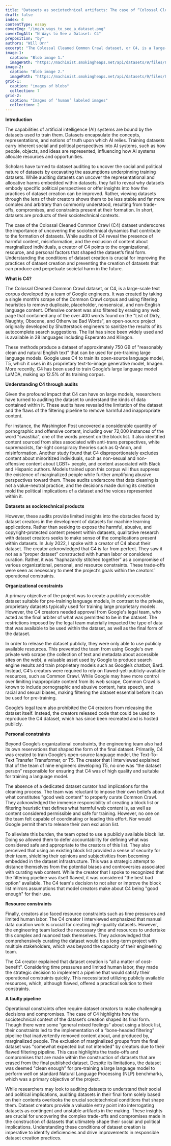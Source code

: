 ```yaml
---
title: "Datasets as sociotechnical artifacts: The case of “Colossal Cleaned Common Crawl” (C4)"
draft: false
index: 4
contentType: essay
coverImg: "/img/n_ways_to_see_a_dataset.png"
coverImgAlt: "N Ways to See a Dataset: C4"
preposition: "by"
authors: "Will Orr"
excerpt: "The Colossal Cleaned Common Crawl dataset, or C4, is a large-scale text corpus developed by a team of engineers at Google. It was created by taking a single month’s scrape of Common Crawl and applying filtering heuristics to remove duplicate, placeholder, nonsense, and non-english language content."
image-1:
  caption: "Blob image 1."
  imagePath: "https://machinist.smokingheaps.net/api/datasets/9/files/81061301"
image-2:
  caption: "Blob image 2."
  imagePath: "https://machinist.smokingheaps.net/api/datasets/9/files/81061129"
grid-1:
  caption: "images of blobs"
  collection: 7
grid-2:
  caption: "Images of ‘human’ labeled images"
  collection: 2
---
```


**Introduction**

The capabilities of artificial intelligence (AI) systems are bound by
the datasets used to train them. Datasets encapsulate the concepts,
representations, and notions of truth upon which AI relies. Training
datasets carry inherent social and political perspectives into AI
systems, such as how people, objects, and ideas are represented,
influencing how AI systems allocate resources and opportunities.

Scholars have turned to dataset auditing to uncover the social and
political nature of datasets by excavating the assumptions underpinning
training datasets. While auditing datasets can uncover the
representational and allocative harms embedded within datasets, they
fail to reveal why datasets embody specific political perspectives or
offer insights into how the practices of dataset creation can be
improved. Rather, viewing datasets through the lens of their creators
shows them to be less stable and far more complex and arbitrary than
commonly understood, resulting from trade-offs, compromises, and
constraints present at their formation. In short, datasets are products
of their sociotechnical contexts.

The case of the Colossal Cleaned Common Crawl (C4) dataset underscores
the importance of uncovering the sociotechnical dynamics that contribute
to the formation of datasets. While audits of C4 reveal the presence of
harmful content, misinformation, and the exclusion of content about
marginalized individuals, a creator of C4 points to the organizational,
resource, and personal factors that shaped the dataset’s final form.
Understanding the conditions of dataset creation is crucial for
improving the practices of dataset creation and preventing the creation
of datasets that can produce and perpetuate societal harm in the future.

**What is C4?**

The Colossal Cleaned Common Crawl dataset, or C4, is a large-scale text
corpus developed by a team of Google engineers. It was created by taking
a single month’s scrape of the Common Crawl corpus and using filtering
heuristics to remove duplicate, placeholder, nonsensical, and
non-English language content. Offensive content was also filtered by
erasing any web page that contained any of the over 400 words found on
the "List of Dirty, Naughty, Obscene, and Otherwise Bad Words", an
open-source project originally developed by Shutterstock engineers to
sanitize the results of its autocomplete search suggestions. The list
has since been widely used and is available in 28 languages including
Esperanto and Klingon.

These methods produce a dataset of approximately 750 GB of "reasonably
clean and natural English text" that can be used for pre-training large
language models. Google uses C4 to train its open-source language model,
T5, which it uses in its proprietary text-to-image generative model,
Imagen. More recently, C4 has been used to train Google’s large language
model LaMDA, making up 12.5% of its training corpus.

**Understanding C4 through audits**

Given the profound impact that C4 can have on large models, researchers
have turned to auditing the dataset to understand the kinds of data
contained within it. These audits have revealed the limitation of the
dataset and the flaws of the filtering pipeline to remove harmful and
inappropriate content.

For instance, the Washington Post uncovered a considerable quantity of
pornographic and offensive content, including over 72,000 instances of
the word "swastika", one of the words present on the block list. It also
identified content sourced from sites associated with anti-trans
perspectives, white supremacists, far-right conspiracy theories such as
Q-Anon, and misinformation. Another study found that C4
disproportionately excludes content about minoritized individuals, such
as non-sexual and non-offensive content about LGBT+ people, and content
associated with Black and Hispanic authors. Models trained upon this
corpus will thus suppress the existence of marginalized people while
further amplifying abusive perspectives toward them. These audits
underscore that data cleaning is not a value-neutral practice, and the
decisions made during its creation mold the political implications of a
dataset and the voices represented within it.

**Datasets as sociotechnical products**

However, these audits provide limited insights into the obstacles faced
by dataset creators in the development of datasets for machine learning
applications. Rather than seeking to expose the harmful, abusive, and
copyright-protected content present within datasets, qualitative
research with dataset creators seeks to make sense of the complications
present within datasets. In July 2022, I spoke with a creator of C4
about their dataset. The creator acknowledged that C4 is far from
perfect. They saw it not as a “proper dataset” constructed with human
labor or considered curation. Rather, it was “haphazardly stitched
together” as a compromise of various organizational, personal, and
resource constraints. These trade-offs were seen as necessary to meet
the project’s goals within the creators’ operational constraints.

**Organizational constraints**

A primary objective of the project was to create a publicly accessible
dataset suitable for pre-training language models, in contrast to the
private, proprietary datasets typically used for training large
proprietary models. However, the C4 creators needed approval from
Google's legal team, who acted as the final arbiter of what was
permitted to be in the dataset. The restrictions imposed by the legal
team materially impacted the type of data that was available to be used
within the dataset, as well as the final form of the dataset.

In order to release the dataset publicly, they were only able to use
publicly available resources. This prevented the team from using
Google's own private web scrape (the collection of text and metadata
about accessible sites on the web), a valuable asset used by Google to
produce search engine results and train proprietary models such as
Google’s chatbot, Bard. Instead, C4’s creators were required to rely on
flawed-yet-publicly-available resources, such as Common Crawl. While
Google may have more control over limiting inappropriate content from
its web scrape, Common Crawl is known to include pornographic and
abusive content, hate speech, and racial and sexual biases, making
filtering the dataset essential before it can be used for pre-training.

Google’s legal team also prohibited the C4 creators from releasing the
dataset itself. Instead, the creators released code that could be used
to reproduce the C4 dataset, which has since been recreated and is
hosted publicly.

**Personal constraints**

Beyond Google’s organizational constraints, the engineering team also
had its own reservations that shaped the form of the final dataset.
Primarily, C4 was created to train Google’s open-source language model,
the Text-To-Text Transfer Transformer, or T5. The creator that I
interviewed explained that of the team of nine engineers developing T5,
no one was “the dataset person” responsible for ensuring that C4 was of
high quality and suitable for training a language model.

The absence of a dedicated dataset curator had implications for the
cleaning process. The team was reluctant to impose their own beliefs
about what constitutes "good web content" to properly curate Common
Crawl. They acknowledged the immense responsibility of creating a block
list or filtering heuristic that defines what harmful web content is, as
well as content considered permissible and safe for training. However,
no one on the team felt capable of coordinating or leading this effort.
Nor would Google permit them to release their own exclusion list.

To alleviate this burden, the team opted to use a publicly available
block list. Doing so allowed them to defer accountability for defining
what was considered safe and appropriate to the creators of this list.
They also perceived that using an existing block list provided a sense
of security for their team, shielding their opinions and subjectivities
from becoming embedded in the dataset infrastructure. This was a
strategic attempt to distance themselves from the potential biases and
controversies associated with curating web content. While the creator
that I spoke to recognized that the filtering pipeline was itself
flawed, it was considered "the best bad option" available. The C4 team's
decision to not alter or improve the block list mirrors assumptions that
model creators make about C4 being "good enough" for their use.

**Resource constraints**

Finally, creators also faced resource constraints such as time pressures
and limited human labor. The C4 creator I interviewed emphasized that
manual data curation work is crucial for creating high-quality datasets.
However, the engineering team lacked the necessary time and resources to
undertake this complex and nuanced task themselves. They acknowledged
that comprehensively curating the dataset would be a long-term project
with multiple stakeholders, which was beyond the capacity of their
engineering team.

The C4 creator explained that dataset creation is “all a matter of
cost-benefit”. Considering time pressures and limited human labor, they
made the strategic decision to implement a pipeline that would satisfy
their operational constraints quickly. This necessitated utilizing
publicly available resources, which, although flawed, offered a
practical solution to their constraints.

**A faulty pipeline**

Operational constraints often require dataset creators to make
challenging decisions and compromises. The case of C4 highlights how the
sociotechnical context of the dataset’s creation shaped its final form.
Though there were some “general mixed feelings” about using a block
list, their constraints led to the implementation of a “bone-headed
filtering” pipeline that inadvertently removed content about, and
produced by, marginalized people. The exclusion of marginalized groups
from the final dataset was "somewhat expected but not intended" by
creators due to their flawed filtering pipeline. This case highlights
the trade-offs and compromises that are made within the construction of
datasets that are erased from the final published dataset. Despite its
limitations, the dataset was deemed "clean enough" for pre-training a
large language model to perform well on standard Natural Language
Processing (NLP) benchmarks, which was a primary objective of the
project.

While researchers may look to auditing datasets to understand their
social and political implications, auditing datasets in their final form
solely based on their contents overlooks the crucial sociotechnical
conditions that shape them. Dataset creators provide a valuable entry
point into interrogating datasets as contingent and unstable artifacts
in the making. These insights are crucial for uncovering the complex
trade-offs and compromises made in the construction of datasets that
ultimately shape their social and political implications. Understanding
these conditions of dataset creation is imperative to identify
deficiencies and drive improvements in responsible dataset creation
practices.

